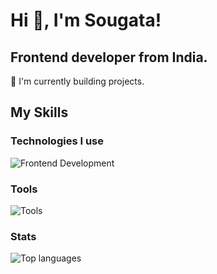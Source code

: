 # Hi 👋, I'm Sougata! 
<h2>Frontend developer from India.</h2>

🌱 I'm currently building projects.

## My Skills

### Technologies I use
![Frontend Development](https://skillicons.dev/icons?i=html,css,js,ts,tailwind,react,next,nodejs,tRPC,postgresql,prisma)
### Tools
![Tools](https://skillicons.dev/icons?i=git,github,vercel)

### Stats
![Top languages](https://github-readme-stats.vercel.app/api/top-langs?username=sougata-github&show_icons=true&theme=tokyonight)
